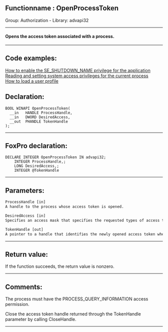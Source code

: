 <link rel="stylesheet" type="text/css" href="../../css/win32api.css">  
<link rel="stylesheet" href="https://cdnjs.cloudflare.com/ajax/libs/font-awesome/4.7.0/css/font-awesome.min.css">

## Functionname : OpenProcessToken
Group: Authorization - Library: advapi32    
***  


#### Opens the access token associated with a process.
***  


## Code examples:
[How to enable the SE_SHUTDOWN_NAME privilege for the application](../../samples/sample_552.md)  
[Reading and setting system access privileges for the current process](../../samples/sample_554.md)  
[How to load a user profile](../../samples/sample_602.md)  

## Declaration:
```foxpro  
BOOL WINAPI OpenProcessToken(
  __in   HANDLE ProcessHandle,
  __in   DWORD DesiredAccess,
  __out  PHANDLE TokenHandle
);  
```  
***  


## FoxPro declaration:
```foxpro  
DECLARE INTEGER OpenProcessToken IN advapi32;
	INTEGER ProcessHandle,;
	LONG DesiredAccess,;
	INTEGER @TokenHandle  
```  
***  


## Parameters:
```txt  
ProcessHandle [in]
A handle to the process whose access token is opened.

DesiredAccess [in]
Specifies an access mask that specifies the requested types of access to the access token.

TokenHandle [out]
A pointer to a handle that identifies the newly opened access token when the function returns.  
```  
***  


## Return value:
If the function succeeds, the return value is nonzero.  
***  


## Comments:
The process must have the PROCESS_QUERY_INFORMATION access permission.  
  
Close the access token handle returned through the TokenHandle parameter by calling CloseHandle.  
  
***  

